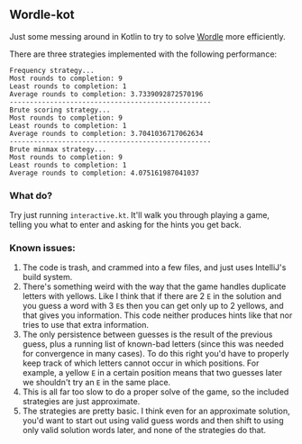 ## Wordle-kot

Just some messing around in Kotlin to try to solve [Wordle](https://www.powerlanguage.co.uk/wordle/) more efficiently.

There are three strategies implemented with the following performance:

```
Frequency strategy...
Most rounds to completion: 9
Least rounds to completion: 1
Average rounds to completion: 3.7339092872570196
--------------------------------------------------
Brute scoring strategy...
Most rounds to completion: 9
Least rounds to completion: 1
Average rounds to completion: 3.7041036717062634
--------------------------------------------------
Brute minmax strategy...
Most rounds to completion: 9
Least rounds to completion: 1
Average rounds to completion: 4.075161987041037
```

### What do?

Try just running `interactive.kt`. It'll walk you through playing a game, telling you what to enter and asking for the hints you get back.

### Known issues:

1. The code is trash, and crammed into a few files, and just uses IntelliJ's build system.
2. There's something weird with the way that the game handles duplicate letters with yellows. Like I think that if there are 2 `E` in the solution and you guess a word with 3 `E`s then you can get only up to 2 yellows, and that gives you information. This code neither produces hints like that nor tries to use that extra information. 
3. The only persistence between guesses is the result of the previous guess, plus a running list of known-bad letters (since this was needed for convergence in many cases). To do this right you'd have to properly keep track of which letters cannot occur in which positions. For example, a yellow `E` in a certain position means that two guesses later we shouldn't try an `E` in the same place.
4. This is all far too slow to do a proper solve of the game, so the included strategies are just approximate. 
5. The strategies are pretty basic. I think even for an approximate solution, you'd want to start out using valid guess words and then shift to using only valid solution words later, and none of the strategies do that.  
